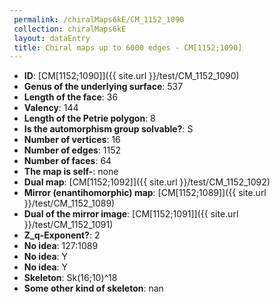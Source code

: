 ```yaml
--- 
 permalink: /chiralMaps6kE/CM_1152_1090 
 collection: chiralMaps6kE
 layout: dataEntry
 title: Chiral maps up to 6000 edges - CM[1152;1090]
---
```


- **ID**: [CM[1152;1090]]({{ site.url }}/test/CM_1152_1090)
- **Genus of the underlying surface**: 537
- **Length of the face**: 36
- **Valency**: 144
- **Length of the Petrie polygon**: 8
- **Is the automorphism group solvable?**: S
- **Number of vertices**: 16
- **Number of edges**: 1152
- **Number of faces**: 64
- **The map is self-**: none
- **Dual map**: [CM[1152;1092]]({{ site.url }}/test/CM_1152_1092)
- **Mirror (enantihomorphic) map**: [CM[1152;1089]]({{ site.url }}/test/CM_1152_1089)
- **Dual of the mirror image**: [CM[1152;1091]]({{ site.url }}/test/CM_1152_1091)
- **Z_q-Exponent?**: 2
- **No idea**:  127:1089
- **No idea**: Y
- **No idea**: Y
- **Skeleton**: Sk(16;10)^18
- **Some other kind of skeleton**: nan
